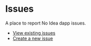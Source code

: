 # Issues

A place to report No Idea dapp issues.


- [View existing issues](https://github.com/bulcaedion/issues/issues)
- [Create a new issue](https://github.com/bulcaedion/issues/issues/new)
